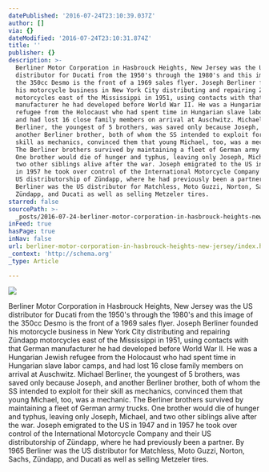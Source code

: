 ```yaml
---
datePublished: '2016-07-24T23:10:39.037Z'
author: []
via: {}
dateModified: '2016-07-24T23:10:31.874Z'
title: ''
publisher: {}
description: >-
  Berliner Motor Corporation in Hasbrouck Heights, New Jersey was the US
  distributor for Ducati from the 1950's through the 1980's and this image of
  the 350cc Desmo is the front of a 1969 sales flyer. Joseph Berliner founded
  his motorcycle business in New York City distributing and repairing Zündapp
  motorcycles east of the Mississippi in 1951, using contacts with that German
  manufacturer he had developed before World War II. He was a Hungarian Jewish
  refugee from the Holocaust who had spent time in Hungarian slave labor camps,
  and had lost 16 close family members on arrival at Auschwitz. Michael
  Berliner, the youngest of 5 brothers, was saved only because Joseph, and
  another Berliner brother, both of whom the SS intended to exploit for their
  skill as mechanics, convinced them that young Michael, too, was a mechanic.
  The Berliner brothers survived by maintaining a fleet of German army trucks.
  One brother would die of hunger and typhus, leaving only Joseph, Michael, and
  two other siblings alive after the war. Joseph emigrated to the US in 1947 and
  in 1957 he took over control of the International Motorcycle Company and their
  US distributorship of Zündapp, where he had previously been a partner. By 1965
  Berliner was the US distributor for Matchless, Moto Guzzi, Norton, Sachs,
  Zündapp, and Ducati as well as selling Metzeler tires.
starred: false
sourcePath: >-
  _posts/2016-07-24-berliner-motor-corporation-in-hasbrouck-heights-new-jersey.md
inFeed: true
hasPage: true
inNav: false
url: berliner-motor-corporation-in-hasbrouck-heights-new-jersey/index.html
_context: 'http://schema.org'
_type: Article

---
```

![](https://the-grid-user-content.s3-us-west-2.amazonaws.com/7576f3d0-46b8-4609-a331-dc58302cea3e.jpg)

Berliner Motor Corporation in Hasbrouck Heights, New Jersey was the US distributor for Ducati from the 1950's through the 1980's and this image of the 350cc Desmo is the front of a 1969 sales flyer. Joseph Berliner founded his motorcycle business in New York City distributing and repairing Zündapp motorcycles east of the Mississippi in 1951, using contacts with that German manufacturer he had developed before World War II. He was a Hungarian Jewish refugee from the Holocaust who had spent time in Hungarian slave labor camps, and had lost 16 close family members on arrival at Auschwitz. Michael Berliner, the youngest of 5 brothers, was saved only because Joseph, and another Berliner brother, both of whom the SS intended to exploit for their skill as mechanics, convinced them that young Michael, too, was a mechanic. The Berliner brothers survived by maintaining a fleet of German army trucks. One brother would die of hunger and typhus, leaving only Joseph, Michael, and two other siblings alive after the war. Joseph emigrated to the US in 1947 and in 1957 he took over control of the International Motorcycle Company and their US distributorship of Zündapp, where he had previously been a partner. By 1965 Berliner was the US distributor for Matchless, Moto Guzzi, Norton, Sachs, Zündapp, and Ducati as well as selling Metzeler tires.